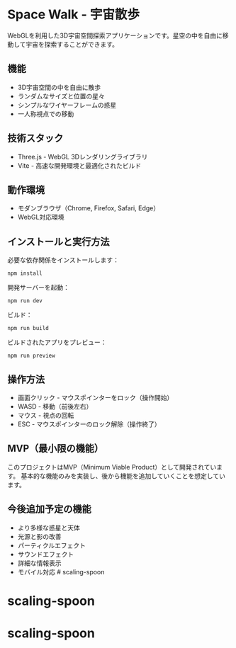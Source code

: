 # Space Walk - 宇宙散歩

WebGLを利用した3D宇宙空間探索アプリケーションです。星空の中を自由に移動して宇宙を探索することができます。

## 機能

- 3D宇宙空間の中を自由に散歩
- ランダムなサイズと位置の星々
- シンプルなワイヤーフレームの惑星
- 一人称視点での移動

## 技術スタック

- Three.js - WebGL 3Dレンダリングライブラリ
- Vite - 高速な開発環境と最適化されたビルド

## 動作環境

- モダンブラウザ（Chrome, Firefox, Safari, Edge）
- WebGL対応環境

## インストールと実行方法

必要な依存関係をインストールします：

```
npm install
```

開発サーバーを起動：

```
npm run dev
```

ビルド：

```
npm run build
```

ビルドされたアプリをプレビュー：

```
npm run preview
```

## 操作方法

- 画面クリック - マウスポインターをロック（操作開始）
- WASD - 移動（前後左右）
- マウス - 視点の回転
- ESC - マウスポインターのロック解除（操作終了）

## MVP（最小限の機能）

このプロジェクトはMVP（Minimum Viable Product）として開発されています。
基本的な機能のみを実装し、後から機能を追加していくことを想定しています。

## 今後追加予定の機能

- より多様な惑星と天体
- 光源と影の改善
- パーティクルエフェクト
- サウンドエフェクト
- 詳細な情報表示
- モバイル対応 # scaling-spoon
# scaling-spoon
# scaling-spoon

